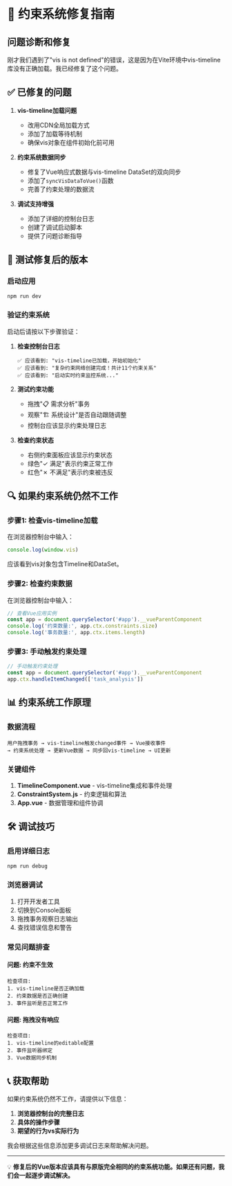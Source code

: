 # 🔧 约束系统修复指南

## 问题诊断和修复

刚才我们遇到了"vis is not defined"的错误，这是因为在Vite环境中vis-timeline库没有正确加载。我已经修复了这个问题。

## ✅ 已修复的问题

1. **vis-timeline加载问题**
   - 改用CDN全局加载方式
   - 添加了加载等待机制
   - 确保vis对象在组件初始化前可用

2. **约束系统数据同步**
   - 修复了Vue响应式数据与vis-timeline DataSet的双向同步
   - 添加了`syncVisDataToVue()`函数
   - 完善了约束处理的数据流

3. **调试支持增强**
   - 添加了详细的控制台日志
   - 创建了调试启动脚本
   - 提供了问题诊断指导

## 🚀 测试修复后的版本

### 启动应用
```bash
npm run dev
```

### 验证约束系统

启动后请按以下步骤验证：

1. **检查控制台日志**
   ```
   ✅ 应该看到: "vis-timeline已加载，开始初始化"
   ✅ 应该看到: "复杂约束网络创建完成！共计11个约束关系"
   ✅ 应该看到: "启动实时约束监控系统..."
   ```

2. **测试约束功能**
   - 拖拽"📋 需求分析"事务
   - 观察"🏗️ 系统设计"是否自动跟随调整
   - 控制台应该显示约束处理日志

3. **检查约束状态**
   - 右侧约束面板应该显示约束状态
   - 绿色"✓ 满足"表示约束正常工作
   - 红色"✗ 不满足"表示约束被违反

## 🔍 如果约束系统仍然不工作

### 步骤1: 检查vis-timeline加载
在浏览器控制台中输入：
```javascript
console.log(window.vis)
```
应该看到vis对象包含Timeline和DataSet。

### 步骤2: 检查约束数据
在浏览器控制台中输入：
```javascript
// 查看Vue应用实例
const app = document.querySelector('#app').__vueParentComponent
console.log('约束数量:', app.ctx.constraints.size)
console.log('事务数量:', app.ctx.items.length)
```

### 步骤3: 手动触发约束处理
```javascript
// 手动触发约束处理
const app = document.querySelector('#app').__vueParentComponent
app.ctx.handleItemChanged(['task_analysis'])
```

## 📊 约束系统工作原理

### 数据流程
```
用户拖拽事务 → vis-timeline触发changed事件 → Vue接收事件 
→ 约束系统处理 → 更新Vue数据 → 同步回vis-timeline → UI更新
```

### 关键组件
1. **TimelineComponent.vue** - vis-timeline集成和事件处理
2. **ConstraintSystem.js** - 约束逻辑和算法
3. **App.vue** - 数据管理和组件协调

## 🛠️ 调试技巧

### 启用详细日志
```bash
npm run debug
```

### 浏览器调试
1. 打开开发者工具
2. 切换到Console面板
3. 拖拽事务观察日志输出
4. 查找错误信息和警告

### 常见问题排查

#### 问题: 约束不生效
```
检查项目:
1. vis-timeline是否正确加载
2. 约束数据是否正确创建
3. 事件监听是否正常工作
```

#### 问题: 拖拽没有响应
```
检查项目:
1. vis-timeline的editable配置
2. 事件监听器绑定
3. Vue数据同步机制
```

## 📞 获取帮助

如果约束系统仍然不工作，请提供以下信息：

1. **浏览器控制台的完整日志**
2. **具体的操作步骤**
3. **期望的行为vs实际行为**

我会根据这些信息添加更多调试日志来帮助解决问题。

---

💡 **修复后的Vue版本应该具有与原版完全相同的约束系统功能。如果还有问题，我们会一起逐步调试解决。**
